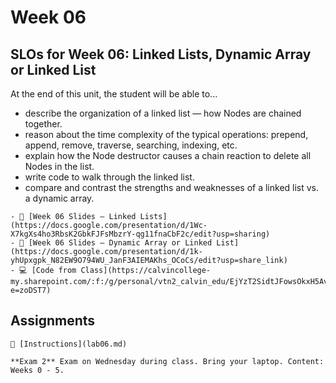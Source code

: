 # Week 06

## SLOs for Week 06: Linked Lists, Dynamic Array or Linked List

At the end of this unit, the student will be able to...

- describe the organization of a linked list — how Nodes are chained together.
- reason about the time complexity of the typical operations: prepend, append, remove, traverse, searching, indexing, etc.
- explain how the Node destructor causes a chain reaction to delete all Nodes in the list.
- write code to walk through the linked list.
- compare and contrast the strengths and weaknesses of a linked list vs. a dynamic array.

```{note} Resources
- 📜 [Week 06 Slides — Linked Lists](https://docs.google.com/presentation/d/1Wc-X7kgXs4ho3RbsK2GbkFJFsMbzrY-qg11fnaCbF2c/edit?usp=sharing)
- 📜 [Week 06 Slides — Dynamic Array or Linked List](https://docs.google.com/presentation/d/1k-yhUpxgpk_N82EW9O794WU_JanF3AIEMAKhs_OCoCs/edit?usp=share_link)
- 💻 [Code from Class](https://calvincollege-my.sharepoint.com/:f:/g/personal/vtn2_calvin_edu/EjYzT2SidtJFowsOkxH5AvMBLQGjzMvuZDLfwiiTosOLsw?e=zoDST7)
```

## Assignments

```{attention} Lab 06: More List Operations
🧪 [Instructions](lab06.md)
```

```{important} Exam 2
**Exam 2** Exam on Wednesday during class. Bring your laptop. Content: Weeks 0 - 5.
```
